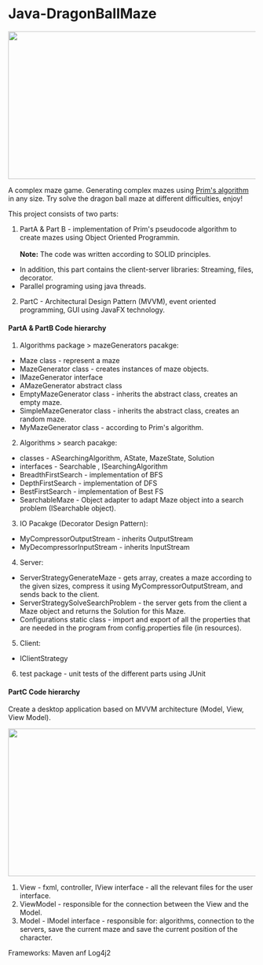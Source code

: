 # Java-DragonBallMaze

<p align="center">
  <img width=600 height=300 src="https://i0.wp.com/www.lacasadeel.net/wp-content/uploads/2022/09/Sin-titulo-30.jpg?resize=696%2C391">
</p>

A complex maze game. Generating complex mazes using <a href="https://en.wikipedia.org/wiki/Maze_generation_algorithm">Prim's algorithm</a> in any size.
Try solve the dragon ball maze at different difficulties, enjoy!

This project consists of two parts:
1. PartA & Part B - implementation of Prim's pseudocode algorithm to create mazes using Object Oriented Programmin.  
</br><strong>Note:</strong> The code was written according to SOLID principles.
- In addition, this part contains the client-server libraries: Streaming, files, decorator. 
- Parallel programing using java threads.

2. PartC - Architectural Design Pattern (MVVM), event oriented programming, GUI using JavaFX technology.

#### PartA & PartB Code hierarchy
1. Algorithms package > mazeGenerators pacakge:
- Maze class - represent a maze
- MazeGenerator class - creates instances of maze objects.
- IMazeGenerator interface
- AMazeGenerator abstract class 
- EmptyMazeGenerator class - inherits the abstract class, creates an empty maze.
- SimpleMazeGenerator class - inherits the abstract class, creates an random maze.
- MyMazeGenerator class - according to Prim's algorithm.

2. Algorithms > search pacakge:
- classes - ASearchingAlgorithm, AState, MazeState, Solution
- interfaces - Searchable , ISearchingAlgorithm
- BreadthFirstSearch - implementation of BFS
- DepthFirstSearch - implementation of DFS
- BestFirstSearch - implementation of Best FS
- SearchableMaze - Object adapter to adapt Maze object into a search problem (ISearchable object).

3. IO Pacakge (Decorator Design Pattern):
- MyCompressorOutputStream - inherits OutputStream
- MyDecompressorInputStream - inherits InputStream

4. Server:
- ServerStrategyGenerateMaze - gets array, creates a maze according to the given sizes, compress it using MyCompressorOutputStream, and sends back to the client.
- ServerStrategySolveSearchProblem - the server gets from the client a Maze object and returns the Solution for this Maze.
- Configurations static class - import and export of all the properties that are needed in the program from config.properties file (in resources). 

5. Client:
- IClientStrategy

6. test package - unit tests of the different parts using JUnit

#### PartC Code hierarchy
Create a desktop application based on MVVM architecture (Model, View, View Model).
<p align="center">
  <img width=600 height=300 src="https://user-images.githubusercontent.com/49988048/196905927-6db99892-f4b4-41bb-bda3-75d878131a8f.png">
</p>

1. View - fxml, controller, IView interface - all the relevant files for the user interface.
2. ViewModel - responsible for the connection between the View and the Model.  
3. Model - IModel interface - responsible for: algorithms, connection to the servers, save the current maze and save the current position of the character.

Frameworks: Maven anf Log4j2
